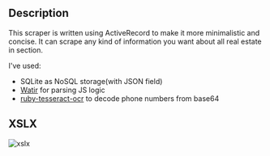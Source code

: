 ## Description
This scraper is written using ActiveRecord to make it more minimalistic and concise.
It can scrape any kind of information you want about all real estate in section.

I've used:
* SQLite as NoSQL storage(with JSON field)
* [Watir](https://github.com/watir/watir) for parsing JS logic
* [ruby-tesseract-ocr](https://github.com/meh/ruby-tesseract-ocr) to decode phone numbers from base64

## XSLX
![xslx](https://i.imgur.com/lcB7oGA.png)
